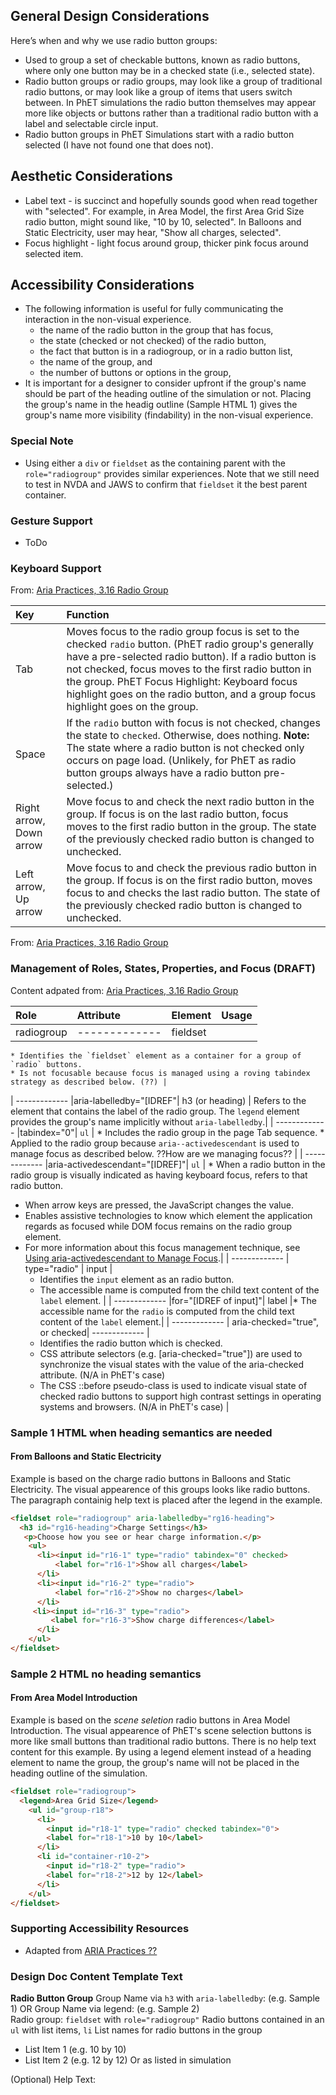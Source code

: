 ## General Design Considerations
Here’s when and why we use radio button groups:
* Used to group a set of checkable buttons, known as radio buttons, where only one button may be in a checked state (i.e., selected state).
* Radio button groups or radio groups, may look like a group of traditional radio buttons, or may look like a group of items that users switch between. In PhET simulations the radio button themselves may appear more like objects or buttons rather than a traditional radio button with a label and selectable circle input. 
* Radio button groups in PhET Simulations start with a radio button selected (I have not found one that does not).

## Aesthetic Considerations
* Label text - is succinct and hopefully sounds good when read together with "selected". For example, in Area Model, the first Area Grid Size radio button, might sound like, "10 by 10, selected". In Balloons and Static Electricity, user may hear, "Show all charges, selected".
* Focus highlight - light focus around group, thicker pink focus around selected item.

## Accessibility Considerations
* The following information is useful for fully communicating the interaction in the non-visual experience.  
  * the name of the radio button in the group that has focus,
  * the state (checked or not checked) of the radio button,
  * the fact that button is in a radiogroup, or in a radio button list,
  * the name of the group, and
  * the number of buttons or options in the group, 
* It is important for a designer to consider upfront if the group's name should be part of the heading outline of the simulation or not. Placing the group's name in the headig outline (Sample HTML 1) gives the group's name more visibility (findability) in the non-visual experience.

### Special Note 
* Using either a `div` or `fieldset` as the containing parent with the `role="radiogroup"` provides similar experiences. Note that we still need to test in NVDA and JAWS to confirm that `fieldset` it the best parent container.

### Gesture Support
* ToDo


### Keyboard Support
From: [Aria Practices, 3.16 Radio Group](https://www.w3.org/TR/wai-aria-practices/#radiobutton)

| Key   | Function |
| :---- | :------- |
| Tab | Moves focus to the radio group focus is set to the checked `radio` button. (PhET radio group's generally have a pre-selected radio button). If a radio button is not checked, focus moves to the first radio button in the group. PhET Focus Highlight: Keyboard focus highlight goes on the radio button, and a group focus highlight goes on the group. |
| Space | If the `radio` button with focus is not checked, changes the state to `checked`. Otherwise, does nothing. **Note:** The state where a radio button is not checked only occurs on page load. (Unlikely, for PhET as radio button groups always have a radio button pre-selected.) |
| Right arrow, Down arrow | Move focus to and check the next radio button in the group. If focus is on the last radio button, focus moves to the first radio button in the group. The state of the previously checked radio button is changed to unchecked.|
| Left arrow, Up arrow | Move focus to and check the previous radio button in the group. If focus is on the first radio button, moves focus to and checks the last radio button. The state of the previously checked radio button is changed to unchecked. |

From: [Aria Practices, 3.16 Radio Group](https://www.w3.org/TR/wai-aria-practices/#radiobutton)

### Management of Roles, States, Properties, and Focus (DRAFT)
Content adpated from: [Aria Practices, 3.16 Radio Group](https://www.w3.org/TR/wai-aria-practices/#radiobutton)


| Role | Attribute | Element | Usage |
|:---- | :-------- | :------ | :---- |
| radiogroup |-------------| fieldset |
    * Identifies the `fieldset` element as a container for a group of `radio` buttons.
    * Is not focusable because focus is managed using a roving tabindex strategy as described below. (??) |
| ------------- |aria-labelledby="[IDREF"| h3 (or heading) | Refers to the element that contains the label of the radio group. The `legend` element provides the group's name implicitly without `aria-labelledby`.|
| ------------- |tabindex="0"| `ul` |
    * Includes the radio group in the page Tab sequence.
    * Applied to the radio group because `aria--activedescendant` is used to manage focus as described below. ??How are we managing focus?? |
| ------------- |aria-activedescendant="[IDREF]"| `ul` | * When a radio button in the radio group is visually indicated as having keyboard focus, refers to that radio button.
* When arrow keys are pressed, the JavaScript changes the value.
* Enables assistive technologies to know which element the application regards as focused while DOM focus remains on the radio group element.
* For more information about this focus management technique, see [Using aria-activedescendant to Manage Focus](https://www.w3.org/TR/wai-aria-practices/#kbd_focus_activedescendant).|
| ------------- | type="radio" | input  |
    * Identifies the `input` element as an radio button.
    * The accessible name is computed from the child text content of the `label` element.
|
| ------------- |for="[IDREF of input]"| label |* The accessible name for the `radio` is computed from the child text content of the `label` element.|
| ------------- | aria-checked="true", or checked| ------------- |
   * Identifies the radio button which is checked.
   * CSS attribute selectors (e.g. [aria-checked="true"]) are used to synchronize the visual states with the value of the aria-checked attribute. (N/A in PhET's case)
   * The CSS ::before pseudo-class is used to indicate visual state of checked radio buttons to support high contrast settings in operating systems and browsers. (N/A in PhET's case)
|

### Sample 1 HTML when heading semantics are needed  
#### From Balloons and Static Electricity
Example is based on the charge radio buttons in Balloons and Static Electricity. The visual appearence of this groups looks like radio buttons. The paragraph containig help text is placed after the legend in the example.
``` html
<fieldset role="radiogroup" aria-labelledby="rg16-heading">
  <h3 id="rg16-heading">Charge Settings</h3>
   <p>Choose how you see or hear charge information.</p>
    <ul>
      <li><input id="r16-1" type="radio" tabindex="0" checked>
		  <label for="r16-1">Show all charges</label>
      </li>
      <li><input id="r16-2" type="radio">
		  <label for="r16-2">Show no charges</label>
      </li>
     <li><input id="r16-3" type="radio">
		 <label for="r16-3">Show charge differences</label>
      </li>
    </ul>
</fieldset>
```
### Sample 2 HTML no heading semantics
#### From Area Model Introduction
Example is based on the _scene seletion_ radio buttons in Area Model Introduction. The visual appearence of PhET's scene selection buttons is more like small buttons than traditional radio buttons. There is no help text content for this example. By using a legend element instead of a heading element to name the group, the group's name will not be placed in the heading outline of the simulation.
```html
<fieldset role="radiogroup">
  <legend>Area Grid Size</legend>
    <ul id="group-r18">
      <li>
        <input id="r18-1" type="radio" checked tabindex="0">
        <label for="r18-1">10 by 10</label>
      </li>
      <li id="container-r10-2">
        <input id="r18-2" type="radio">
        <label for="r18-2">12 by 12</label>
      </li>
    </ul>
</fieldset>
```

### Supporting Accessibility Resources
* Adapted from [ARIA Practices ??](??)

### Design Doc Content Template Text 
**Radio Button Group**
Group Name via `h3` with `aria-labelledby`: (e.g. Sample 1) OR
Group Name via legend: (e.g. Sample 2)  
Radio group: `fieldset` with `role="radiogroup"`
Radio buttons contained in an `ul` with list items, `li`
List names for radio buttons in the group
- List Item 1 (e.g. 10 by 10)
- List Item 2 (e.g. 12 by 12)
Or as listed in simulation

(Optional) Help Text: 